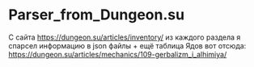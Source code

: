 # Parser_from_Dungeon.su
С сайта  https://dungeon.su/articles/inventory/ из каждого раздела  я спарсел информацию в  json файлы +  ещё таблица Ядов вот отсюда: https://dungeon.su/articles/mechanics/109-gerbalizm_i_alhimiya/
